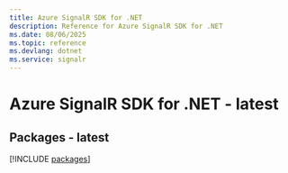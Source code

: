 ```yaml
---
title: Azure SignalR SDK for .NET
description: Reference for Azure SignalR SDK for .NET
ms.date: 08/06/2025
ms.topic: reference
ms.devlang: dotnet
ms.service: signalr
---
```

# Azure SignalR SDK for .NET - latest
## Packages - latest
[!INCLUDE [packages](signalr-index.md)]